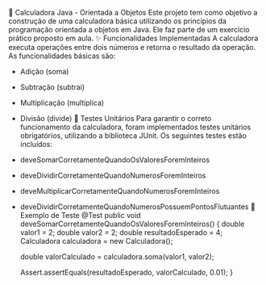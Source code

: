 🧮 Calculadora Java - Orientada a Objetos
Este projeto tem como objetivo a construção de uma calculadora básica utilizando os princípios da programação orientada a objetos em Java. Ele faz parte de um exercício prático proposto em aula.
✨ Funcionalidades Implementadas
A calculadora executa operações entre dois números e retorna o resultado da operação. As funcionalidades básicas são:
- Adição (soma)
- Subtração (subtrai)
- Multiplicação (multiplica)
- Divisão (divide)
🧪 Testes Unitários
Para garantir o correto funcionamento da calculadora, foram implementados testes unitários obrigatórios, utilizando a biblioteca JUnit. Os seguintes testes estão incluídos:
- deveSomarCorretamenteQuandoOsValoresForemInteiros
- deveDividirCorretamenteQuandoNumerosForemInteiros
- deveMultiplicarCorretamenteQuandoNumerosForemInteiros
- deveDividirCorretamenteQuandoNumerosPossuemPontosFlutuantes
🧠 Exemplo de Teste
@Test
public void deveSomarCorretamenteQuandoOsValoresForemInteiros() {
    double valor1 = 2;
    double valor2 = 2;
    double resultadoEsperado = 4;
    Calculadora calculadora = new Calculadora();

    double valorCalculado = calculadora.soma(valor1, valor2);

    Assert.assertEquals(resultadoEsperado, valorCalculado, 0.01);
}




